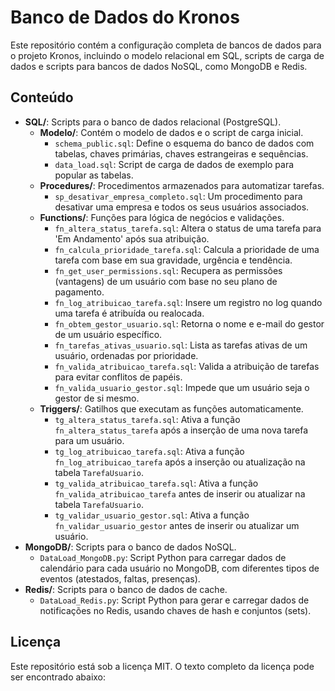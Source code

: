 # Banco de Dados do Kronos
Este repositório contém a configuração completa de bancos de dados para o projeto Kronos, incluindo o modelo relacional em SQL, scripts de carga de dados e scripts para bancos de dados NoSQL, como MongoDB e Redis.

## Conteúdo

* **SQL/**: Scripts para o banco de dados relacional (PostgreSQL).
    * **Modelo/**: Contém o modelo de dados e o script de carga inicial.
        * `schema_public.sql`: Define o esquema do banco de dados com tabelas, chaves primárias, chaves estrangeiras e sequências.
        * `data_load.sql`: Script de carga de dados de exemplo para popular as tabelas.
    * **Procedures/**: Procedimentos armazenados para automatizar tarefas.
        * `sp_desativar_empresa_completo.sql`: Um procedimento para desativar uma empresa e todos os seus usuários associados.
    * **Functions/**: Funções para lógica de negócios e validações.
        * `fn_altera_status_tarefa.sql`: Altera o status de uma tarefa para 'Em Andamento' após sua atribuição.
        * `fn_calcula_prioridade_tarefa.sql`: Calcula a prioridade de uma tarefa com base em sua gravidade, urgência e tendência.
        * `fn_get_user_permissions.sql`: Recupera as permissões (vantagens) de um usuário com base no seu plano de pagamento.
        * `fn_log_atribuicao_tarefa.sql`: Insere um registro no log quando uma tarefa é atribuída ou realocada.
        * `fn_obtem_gestor_usuario.sql`: Retorna o nome e e-mail do gestor de um usuário específico.
        * `fn_tarefas_ativas_usuario.sql`: Lista as tarefas ativas de um usuário, ordenadas por prioridade.
        * `fn_valida_atribuicao_tarefa.sql`: Valida a atribuição de tarefas para evitar conflitos de papéis.
        * `fn_valida_usuario_gestor.sql`: Impede que um usuário seja o gestor de si mesmo.
    * **Triggers/**: Gatilhos que executam as funções automaticamente.
        * `tg_altera_status_tarefa.sql`: Ativa a função `fn_altera_status_tarefa` após a inserção de uma nova tarefa para um usuário.
        * `tg_log_atribuicao_tarefa.sql`: Ativa a função `fn_log_atribuicao_tarefa` após a inserção ou atualização na tabela `TarefaUsuario`.
        * `tg_valida_atribuicao_tarefa.sql`: Ativa a função `fn_valida_atribuicao_tarefa` antes de inserir ou atualizar na tabela `TarefaUsuario`.
        * `tg_validar_usuario_gestor.sql`: Ativa a função `fn_validar_usuario_gestor` antes de inserir ou atualizar um usuário.
* **MongoDB/**: Scripts para o banco de dados NoSQL.
    * `DataLoad_MongoDB.py`: Script Python para carregar dados de calendário para cada usuário no MongoDB, com diferentes tipos de eventos (atestados, faltas, presenças).
* **Redis/**: Scripts para o banco de dados de cache.
    * `DataLoad_Redis.py`: Script Python para gerar e carregar dados de notificações no Redis, usando chaves de hash e conjuntos (sets).

## Licença

Este repositório está sob a licença MIT. O texto completo da licença pode ser encontrado abaixo:
